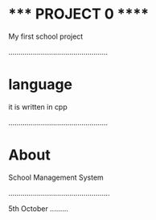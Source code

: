 
# *** PROJECT 0 ****

My first school project

.................................................
# language
it is written in cpp

.................................................
# About 

School Management System

..................................................

5th October 
.........